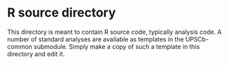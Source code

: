 # R source directory
This directory is meant to contain R source code, typically analysis code. A number of standard analyses are 
available as templates in the UPSCb-common submodule. Simply make a copy of such a template in this directory
and edit it.
